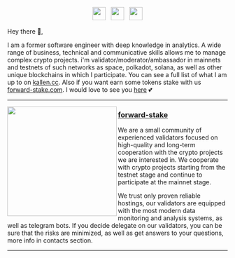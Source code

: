 <p align='center'>
<a href="https://kallen.cc"><img height="30" src="https://raw.githubusercontent.com/WaylonWalker/WaylonWalker/main/icon/dev.png"></a>&nbsp;&nbsp;
<a href="https://twitter.com/kallen_cc"><img height="30" src="https://github.com/WaylonWalker/WaylonWalker/blob/main/icon/twitter.png?raw=true"></a>&nbsp;&nbsp;
<a href="https://forward-stake.com"><img height="30" src="https://github.com/WaylonWalker/WaylonWalker/blob/main/icon/by-me-a-coffee.png?raw=true"></a>
</p>

Hey there 👋,

I am a former software engineer with deep knowledge in analytics. A wide range of business, technical and communicative skills allows me to manage complex crypto projects. i'm validator/moderator/ambassador in mainnets and testnets of such networks as space, polkadot, solana, as well as other unique blockchains in which I participate. You can see a full list of what I am up to on [kallen.cc](https://kallen.cc). Also if you want earn some tokens stake with us [forward-stake.com](https://forward-stake.com). I would love to see you [here](https://forward-stake.com) 💕  

  ---
 
 <p>
  <img width="250" align='left' src="https://forward-stake.com/images/logo.png?raw=true">
</p>
 
### [forward-stake](https://forward-stake.com)

We are a small community of experienced validators focused on high-quality and long-term cooperation with the crypto projects we are interested in. We cooperate with crypto projects starting from the testnet stage and continue to participate at the mainnet stage.

We trust only proven reliable hostings, our validators are equipped with the most modern data monitoring and analysis systems, as well as telegram bots. 
If you decide delegate on our validators, you can be sure that the risks are minimized, as well as get answers to your questions, more info in contacts section.

 ---
 
